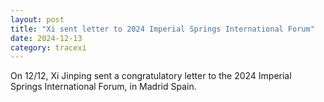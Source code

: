```yaml
---
layout: post
title: "Xi sent letter to 2024 Imperial Springs International Forum"
date: 2024-12-13
category: tracexi
---
```


On 12/12, Xi Jinping sent a congratulatory letter to the 2024 Imperial Springs International Forum, in Madrid Spain.